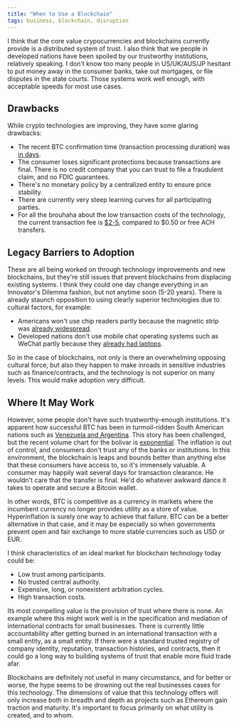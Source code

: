 ```yaml
---
title: "When to Use a Blockchain"
tags: business, blockchain, disruption
---
```


I think that the core value crypocurrencies and blockchains currently provide
is a distributed system of trust. I also think that we people in developed
nations have been spoiled by our trustworthy institutions, relatively speaking.
I don't know too many people in US/UK/AUS/JP hesitant to put money away in the
consumer banks, take out mortgages, or file disputes in the state courts. Those
systems work well enough, with acceptable speeds for most use cases.

## Drawbacks

While crypto technologies are improving, they have some glaring drawbacks:

- The recent BTC confirmation time (transaction processing duration) was [in
  days](https://blockchain.info/charts/avg-confirmation-time?timespan=30days&showDataPoints=true&start=2017-06-02).
- The consumer loses significant protections because transactions are final.
  There is no credit company that you can trust to file a fraudulent claim, and
  no FDIC guarantees.
- There's no monetary policy by a centralized entity to ensure price stability.
- There are currently very steep learning curves for all participating parties.
- For all the brouhaha about the low transaction costs of the technology, the
  current transaction fee is
  [$2-5](https://bitinfocharts.com/comparison/bitcoin-transactionfees.html),
  compared to $0.50 or free ACH transfers.


## Legacy Barriers to Adoption

These are all being worked on through technology improvements and new
blockchains, but they're still issues that prevent blockchains from displacing
existing systems. I think they could one day change everything in an
Innovator's Dilemma fashion, but not anytime soon (5-20 years). There is
already staunch opposition to using clearly superior technologies due to
cultural factors, for example:

- Americans won't use chip readers partly because the magnetic strip was
  [already widespread](http://www.digitalcheck.com/emv-will-usa-be-ready/).
- Developed nations don't use mobile chat operating systems such as WeChat
  partly because they [already had
  laptops](https://techcrunch.com/2016/06/01/it-might-be-time-to-stop-looking-for-the-wechat-of-the-west/).

So in the case of blockchains, not only is there an overwhelming opposing
cultural force, but also they happen to make inroads in sensitive industries
such as finance/contracts, and the technology is not superior on many levels.
This would make adoption very difficult.


## Where It May Work

However, some people don't have such trustworthy-enough institutions. It's
apparent how successful BTC has been in turmoil-ridden South American nations
such as [Venezuela and
Argentina](https://reason.com/archives/2016/11/28/the-secret-dangerous-world-of).
This story has been challenged, but the recent volume chart for the bolivar is
[exponential](https://coin.dance/volume/localbitcoins/VEF). The inflation is
out of control, and consumers don't trust any of the banks or institutions. In
this environment, the blockchain is leaps and bounds better than anything else
that these consumers have access to, so it's immensely valuable. A consumer may
happily wait several days for transaction clearance. He wouldn't care that the
transfer is final. He'd do whatever awkward dance it takes to operate and
secure a Bitcoin wallet.

In other words, BTC is competitive as a currency in markets where the incumbent
currency no longer provides utility as a store of value. Hyperinflation is
surely one way to achieve that failure. BTC can be a better alternative in that
case, and it may be especially so when governments prevent open and fair
exchange to more stable currencies such as USD or EUR.

I think characteristics of an ideal market for blockchain technology today could be:

- Low trust among participants.
- No trusted central authority.
- Expensive, long, or nonexistent arbitration cycles.
- High transaction costs.

Its most compelling value is the provision of trust where there is none. An
example where this might work well is in the specification and mediation of
international contracts for small businesses. There is currently little
accountability after getting burned in an international transaction with a
small entity, as a small entity. If there were a standard trusted registry of
company identity, reputation, transaction histories, and contracts, then it
could go a long way to building systems of trust that enable more fluid trade
afar.

Blockchains are definitely not useful in many circumstancs, and for better or
worse, the hype seems to be drowning out the real businesses cases for this
technology. The dimensions of value that this technology offers will only
increase both in breadth and depth as projects such as Ethereum gain traction
and maturity. It's important to focus primarily on what utility is created, and
to whom.
